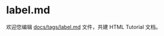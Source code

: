 label.md
===

欢迎您编辑 <a target="__blank" href="https://github.com/jaywcjlove/html-tutorial/blob/master/docs/tags/label.md">docs/tags/label.md</a> 文件，共建 HTML Tutorial 文档。